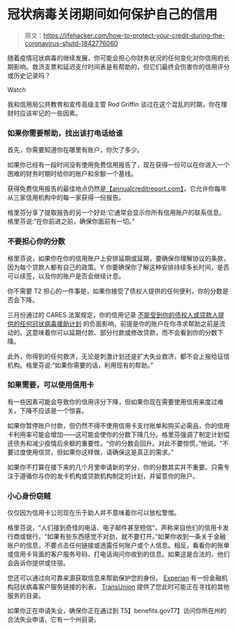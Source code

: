 # 冠状病毒关闭期间如何保护自己的信用

> 原文：<https://lifehacker.com/how-to-protect-your-credit-during-the-coronavirus-shutd-1842776060>

随着疫情冠状病毒的继续发展，你可能会担心你财务状况的任何变化对你信用的长期影响。救济支票和延迟支付时间表是有帮助的，但它们最终会伤害你的信用评分或历史记录吗？

Watch

我和信用局公共教育和宣传高级主管 Rod Griffin 谈过在这个混乱的时期，你在理财时应该牢记的一些因素。

### **如果你需要帮助，找出该打电话给谁**

首先，你需要知道你在哪里有账户，你欠了多少。

如果你已经有一段时间没有使用免费信用报告了，现在获得一份可以在你进入一个困难的财务时期时给你的账户和余额一个基线。

获得免费信用报告的最佳地点仍然是[【annualcreditreport.com】](https://www.annualcreditreport.com/)，它允许你每年从三家信用机构中的每一家获得一份报告。

格里芬分享了提取报告的另一个好处:它通常会显示你所有信用账户的联系信息。格里芬说:“在你前进之前，确保你面前有一切。”

### 不要担心你的分数

格里芬说，如果你在你的信用账户上安排延期或延期，要确保你理解协议的条款，因为每个贷款人都有自己的政策。Y 你要确保你了解这种安排持续多长时间，是否可以续签，以及你的账户是否会继续计息。

你不需要 T2 担心的一件事是，如果你接受了债权人提供的任何便利，你的分数是否会下降。

三月份通过的 CARES 法案规定，你的信用记录 [不能受到你的债权人或贷款人提供的任何冠状病毒援助计划](https://www.nolo.com/legal-encyclopedia/credit-protections-under-the-coronavirus-cares-act.html) 的负面影响，前提是你的账户在你寻求帮助之前是流动的。这意味着你可以延期付款、部分付款或修改贷款，而不会看到你的分数下降。

此外，你得到的任何救济，无论是刺激计划还是扩大失业救济，都不会上报给征信机构。格里芬说:“如果你需要的话，利用现有的帮助。”

### 如果需要，可以使用信用卡

有一些因素可能会导致你的信用评分下降，但如果你现在需要使用信用来度过难关，下降不应该是一个惊喜。

如果你暂停账户付款，但仍然不得不使用信用卡支付账单和购买必需品，你的信用卡利用率可能会增加——这可能会使你的分数下降几分。格里芬强调了制定计划偿还债务和减少疫情后余额的重要性。“你的分数会回升。对此不要惊慌，”他说。“不要过度使用信贷，但如果你这样做，请确保这是真正的需求。”

如果你不打算在接下来的几个月里申请新的学分，你的分数其实并不重要。只需专注于遵循你与你的发卡机构或贷款机构制定的计划，并留意你的账户。

### **小心身份窃贼**

仅仅因为信用卡公司现在乐于助人并不意味着你可以放松警惕。

格里芬说，“人们接到奇怪的电话、电子邮件甚至短信”，声称来自他们的信用卡发行商或银行。“如果有些东西感觉不对劲，就不要打开。”如果你收到一条关于金融账户的信息，不要点击任何链接或透露任何账户或个人信息。相反，看看你的账单或信用卡背面的客户服务号码，打电话询问你收到的信息。如果这是合法的，他们会告诉你提供或住宿。

您还可以通过向可靠来源获取信息来帮助保护您的身份。 [Experian](https://www.experian.com/blogs/ask-experian/covid-19-resource/) 有一份金融机构冠状病毒客户服务链接的列表， [TransUnion](https://www.transunion.com/covid-19-resources) 提供了您此时可能正在寻找的其他服务的目录。

如果你正在申请失业，确保你正在通过到 T5】benefits.govT7】访问你所在州的合法失业申请，它有一个州目录。